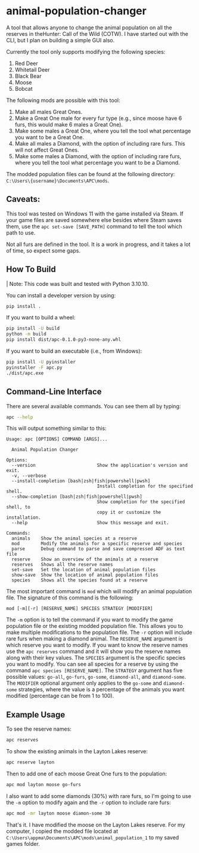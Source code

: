 # animal-population-changer

A tool that allows anyone to change the animal population on all the reserves in theHunter: Call of the Wild (COTW). I have started out with the CLI, but I plan on building a simple GUI also.

Currently the tool only supports modifying the following species:
1. Red Deer
1. Whitetail Deer
1. Black Bear
1. Moose
1. Bobcat

The following mods are possible with this tool:
1. Make all males Great Ones.
1. Make a Great One male for every fur type (e.g., since moose have 6 furs, this would make 6 males a Great One).
1. Make some males a Great One, where you tell the tool what percentage you want to be a Great One.
1. Make all males a Diamond, with the option of including rare furs. This will not affect Great Ones.
1. Make some males a Diamond, with the option of including rare furs, where you tell the tool what percentage you want to be a Diamond.

The modded population files can be found at the following directory: `C:\Users\{username}\Documents\APC\mods`.

## Caveats:
This tool was tested on Windows 11 with the game installed via Steam. If your game files are saved somewhere else besides where Steam saves them, use the `apc set-save [SAVE_PATH]` command to tell the tool which path to use.

Not all furs are defined in the tool. It is a work in progress, and it takes a lot of time, so expect some gaps.
## How To Build

| Note: This code was built and tested with Python 3.10.10.

You can install a developer version by using:
```sh
pip install .
```

If you want to build a wheel:
```sh
pip install -U build
python -m build
pip install dist/apc-0.1.0-py3-none-any.whl
```

If you want to build an executable (i.e., from Windows):
```sh
pip install -U pyinstaller
pyinstaller -F apc.py
./dist/apc.exe
```

## Command-Line Interface

There are several available commands. You can see them all by typing:

```sh
apc --help
```
This will output something similar to this:
```text
Usage: apc [OPTIONS] COMMAND [ARGS]...

  Animal Population Changer

Options:
  --version                       Show the application's version and exit.
  -v, --verbose
  --install-completion [bash|zsh|fish|powershell|pwsh]
                                  Install completion for the specified shell.
  --show-completion [bash|zsh|fish|powershell|pwsh]
                                  Show completion for the specified shell, to
                                  copy it or customize the installation.
  --help                          Show this message and exit.

Commands:
  animals    Show the animal species at a reserve
  mod        Modify the animals for a specific reserve and species
  parse      Debug command to parse and save compressed ADF as text file
  reserve    Show an overview of the animals at a reserve
  reserves   Shows all the reserve names
  set-save   Set the location of animal population files
  show-save  Show the location of animal population files
  species    Shows all the species found at a reserve
```

The most important command is `mod` which will modify an animal population file. The signature of this command is the following:
```text
mod [-m][-r] [RESERVE_NAME] SPECIES STRATEGY [MODIFIER] 
```

The `-m` option is to tell the command if you want to modify the game population file or the existing modded population file. This allows you to make multiple modifications to the population file. The `-r` option will include rare furs when making a diamond animal. The `RESERVE_NAME` argument is which reserve you want to modify. If you want to know the reserve names use the `apc reserves` command and it will show you the reserve names along with their key values. The `SPECIES` argument is the specific species you want to modify. You can see all species for a reserve by using the command `apc species [RESERVE_NAME]`. The `STRATEGY` argument has five possible values: `go-all`, `go-furs`, `go-some`, `diamond-all`, and `diamond-some`. The `MODIFIER` optional argument only applies to the `go-some` and `diamond-some` strategies, where the value is a percentage of the animals you want modified (percentage can be from 1 to 100).

## Example Usage

To see the reserve names:
```sh
apc reserves
```

To show the existing animals in the Layton Lakes reserve:
```sh
apc reserve layton
```

Then to add one of each moose Great One furs to the population:
```sh
apc mod layton moose go-furs
```

I also want to add some diamonds (30%) with rare furs, so I'm going to use the `-m` option to modify again and the `-r` option to include rare furs:
```sh
apc mod -mr layton moose diamon-some 30
```

That's it. I have modified the moose on the Layton Lakes reserve. For my computer, I copied the modded file located at `C:\Users\appma\Documents\APC\mods\animal_population_1` to my saved games folder.
